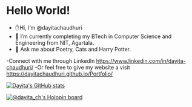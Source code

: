 # Hello World!
 
- ✋Hi, I’m @dayitachaudhuri
- 🔭 I’m currently completing my BTech in Computer Science and Engineering from NIT, Agartala.
- 💬 Ask me about Poetry, Cats and Harry Potter. 

-Connect with me through LinkedIn https://www.linkedin.com/in/dayita-chaudhuri/
-Or feel free to give my website a visit https://dayitachaudhuri.github.io/Portfolio/

[![Dayita's GitHub stats](https://github-readme-stats.vercel.app/api?username=dayitachaudhuri&count_private=true&show_icons=true&theme=dracula)](https://github.com/anuraghazra/github-readme-stats)

<!---
dayitachaudhuri/dayitachaudhuri is a ✨ special ✨ repository because its `README.md` (this file) appears on your GitHub profile.
You can click the Preview link to take a look at your changes.
--->
[![@dayita_ch's Holopin board](https://holopin.me/dayita_ch)](https://holopin.io/@dayita_ch)
